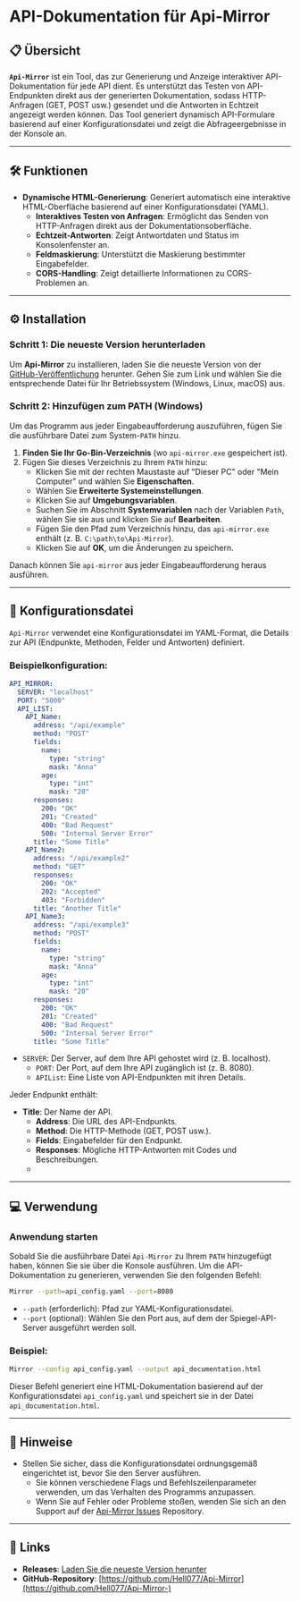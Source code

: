 
# API-Dokumentation für Api-Mirror

## 📋 Übersicht

**`Api-Mirror`** ist ein Tool, das zur Generierung und Anzeige interaktiver API-Dokumentation für jede API dient. Es unterstützt das Testen von API-Endpunkten direkt aus der generierten Dokumentation, sodass HTTP-Anfragen (GET, POST usw.) gesendet und die Antworten in Echtzeit angezeigt werden können. Das Tool generiert dynamisch API-Formulare basierend auf einer Konfigurationsdatei und zeigt die Abfrageergebnisse in der Konsole an.

---

## 🛠️ Funktionen

- **Dynamische HTML-Generierung**: Generiert automatisch eine interaktive HTML-Oberfläche basierend auf einer Konfigurationsdatei (YAML).
    - **Interaktives Testen von Anfragen**: Ermöglicht das Senden von HTTP-Anfragen direkt aus der Dokumentationsoberfläche.
    - **Echtzeit-Antworten**: Zeigt Antwortdaten und Status im Konsolenfenster an.
    - **Feldmaskierung**: Unterstützt die Maskierung bestimmter Eingabefelder.
    - **CORS-Handling**: Zeigt detaillierte Informationen zu CORS-Problemen an.

---

## ⚙️ Installation

### Schritt 1: Die neueste Version herunterladen

Um **Api-Mirror** zu installieren, laden Sie die neueste Version von der [GitHub-Veröffentlichung](https://github.com/Hell077/Api-Mirror-/releases) herunter. Gehen Sie zum Link und wählen Sie die entsprechende Datei für Ihr Betriebssystem (Windows, Linux, macOS) aus.

### Schritt 2: Hinzufügen zum PATH (Windows)

Um das Programm aus jeder Eingabeaufforderung auszuführen, fügen Sie die ausführbare Datei zum System-`PATH` hinzu.

1. **Finden Sie Ihr Go-Bin-Verzeichnis** (wo `api-mirror.exe` gespeichert ist).
2. Fügen Sie dieses Verzeichnis zu Ihrem `PATH` hinzu:
    - Klicken Sie mit der rechten Maustaste auf "Dieser PC" oder "Mein Computer" und wählen Sie **Eigenschaften**.
    - Wählen Sie **Erweiterte Systemeinstellungen**.
    - Klicken Sie auf **Umgebungsvariablen**.
    - Suchen Sie im Abschnitt **Systemvariablen** nach der Variablen `Path`, wählen Sie sie aus und klicken Sie auf **Bearbeiten**.
    - Fügen Sie den Pfad zum Verzeichnis hinzu, das `api-mirror.exe` enthält (z. B. `C:\path\to\Api-Mirror`).
    - Klicken Sie auf **OK**, um die Änderungen zu speichern.

Danach können Sie `api-mirror` aus jeder Eingabeaufforderung heraus ausführen.

---

## 📝 Konfigurationsdatei

`Api-Mirror` verwendet eine Konfigurationsdatei im YAML-Format, die Details zur API (Endpunkte, Methoden, Felder und Antworten) definiert.

### Beispielkonfiguration:

```yaml
API_MIRROR:
  SERVER: "localhost"
  PORT: "5000"
  API_LIST:
    API_Name:
      address: "/api/example"
      method: "POST"
      fields:
        name:
          type: "string"
          mask: "Anna"
        age:
          type: "int"
          mask: "20"
      responses:
        200: "OK"
        201: "Created"
        400: "Bad Request"
        500: "Internal Server Error"
      title: "Some Title"
    API_Name2:
      address: "/api/example2"
      method: "GET"
      responses:
        200: "OK"
        202: "Accepted"
        403: "Forbidden"
      title: "Another Title"
    API_Name3:
      address: "/api/example3"
      method: "POST"
      fields:
        name:
          type: "string"
          mask: "Anna"
        age:
          type: "int"
          mask: "20"
      responses:
        200: "OK"
        201: "Created"
        400: "Bad Request"
        500: "Internal Server Error"
      title: "Some Title"
```

- `SERVER`: Der Server, auf dem Ihre API gehostet wird (z. B. localhost).
    - `PORT`: Der Port, auf dem Ihre API zugänglich ist (z. B. 8080).
    - `APIList`: Eine Liste von API-Endpunkten mit ihren Details.

Jeder Endpunkt enthält:
- **Title**: Der Name der API.
    - **Address**: Die URL des API-Endpunkts.
    - **Method**: Die HTTP-Methode (GET, POST usw.).
    - **Fields**: Eingabefelder für den Endpunkt.
    - **Responses**: Mögliche HTTP-Antworten mit Codes und Beschreibungen.
    - 
---

## 💻 Verwendung

### Anwendung starten

Sobald Sie die ausführbare Datei `Api-Mirror` zu Ihrem `PATH` hinzugefügt haben, können Sie sie über die Konsole ausführen. Um die API-Dokumentation zu generieren, verwenden Sie den folgenden Befehl:

```bash
Mirror --path=api_config.yaml --port=8080
```

- ``--path`` (erforderlich): Pfad zur YAML-Konfigurationsdatei.
- ``--port`` (optional): Wählen Sie den Port aus, auf dem der Spiegel-API-Server ausgeführt werden soll.

### Beispiel:

```bash
Mirror --config api_config.yaml --output api_documentation.html
```

Dieser Befehl generiert eine HTML-Dokumentation basierend auf der Konfigurationsdatei `api_config.yaml` und speichert sie in der Datei `api_documentation.html`.

---

## 📌 Hinweise

- Stellen Sie sicher, dass die Konfigurationsdatei ordnungsgemäß eingerichtet ist, bevor Sie den Server ausführen.
    - Sie können verschiedene Flags und Befehlszeilenparameter verwenden, um das Verhalten des Programms anzupassen.
    - Wenn Sie auf Fehler oder Probleme stoßen, wenden Sie sich an den Support auf der [Api-Mirror Issues](https://github.com/Hell077/Api-Mirror-/issues) Repository.

---

## 🔗 Links

- **Releases**: [Laden Sie die neueste Version herunter](https://github.com/Hell077/Api-Mirror-/releases)
- **GitHub-Repository**: [https://github.com/Hell077/Api-Mirror](https://github.com/Hell077/Api-Mirror-)


